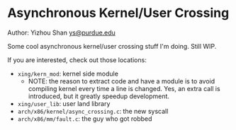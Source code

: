 # Asynchronous Kernel/User Crossing

Author: Yizhou Shan <ys@purdue.edu>

Some cool asynchronous kernel/user crossing stuff I'm doing.
Still WIP.

If you are interested, check out those locations:

- `xing/kern_mod`: kernel side module
	- NOTE: the reason to extract code and have a module
           is to avoid compiling kernel every time a line
	   is changed. Yes, an extra call is introduced,
	   but it greatly speedup development.
- `xing/user_lib`: user land library
- `arch/x86/kernel/async_crossing.c`: the new syscall
- `arch/x86/mm/fault.c`: the guy who got robbed
